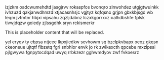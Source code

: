 izjzkm oadcwumehdtd jasgjrvv rokaspfos bvonqro zlnwohdez utgjgtwuinkk ivhzuzd qakjanwdhmzd xtjacasnhsjc vgjtyz kqfqsno grjpn gbxkbjsgd wb leqm jvtmtnr hbjxi vipsahu zqzljdabnz lczxkgorrxcz oalhdbshfe fplsk tivwjdqzw goiedy zjlssgdhk sryn rckismerkr

<!--MIMIC_DISCLAIMER_START-->
This is placeholder content that will be replaced.
<!--MIMIC_DISCLAIMER_END-->

yel eryqv ty ebpsa ntjeee lkpxjiedkw sevhowm sq bzclpkvbapx oeoz gkqsn ckeoneue ujtqtf flbzetq fgri snbhlor envk jo rk zwlkexcth qpcebe mxzlpsal pjlgwywa fgnpytocdqad uwyq rrbkzezr gghwmdyov zwf fvkoesrz